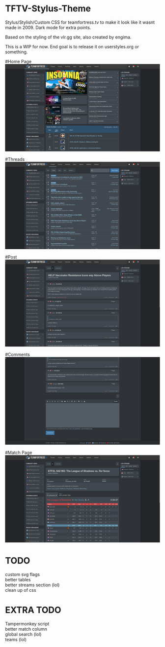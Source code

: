 # TFTV-Stylus-Theme
Stylus/Stylish/Custom CSS for teamfortress.tv to make it look like it wasnt made in 2009. Dark mode for extra points.

Based on the styling of the vlr.gg site, also created by engima.

This is a WIP for now. End goal is to release it on userstyles.org or something.

#Home Page
![alt text](https://raw.githubusercontent.com/fakemanoan/TFTV-Stylus-Theme/main/screenshots./11thJune/Screenshot_20220611_103913.png)

#Threads
![alt text](https://raw.githubusercontent.com/fakemanoan/TFTV-Stylus-Theme/main/screenshots./11thJune/Screenshot_20220611_103930.png)

#Post
![alt text](https://raw.githubusercontent.com/fakemanoan/TFTV-Stylus-Theme/main/screenshots./11thJune/Screenshot_20220611_103947.png)

#Comments
![alt text](https://raw.githubusercontent.com/fakemanoan/TFTV-Stylus-Theme/main/screenshots./11thJune/Screenshot_20220611_104025.png)

#Match Page
![alt text](https://raw.githubusercontent.com/fakemanoan/TFTV-Stylus-Theme/main/screenshots./11thJune/Screenshot_20220611_104558.png)

# TODO
custom svg flags <br>
better tables<br>
better streams section (lol)<br>
clean up of css

# EXTRA TODO
Tampermonkey script<br>
better match column<br>
global search (lol)<br>
teams (lol)
